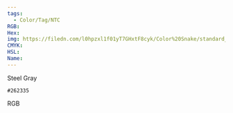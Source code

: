 ```yaml
---
tags:
  - Color/Tag/NTC
RGB:
Hex:
img: https://filedn.com/l0hpzxl1f01yT7GHxtF8cyk/Color%20Snake/standard_csv_to_svg//262335.svg
CMYK:
HSL:
Name:
---
```

Steel Gray
```palette
#262335
```
RGB

